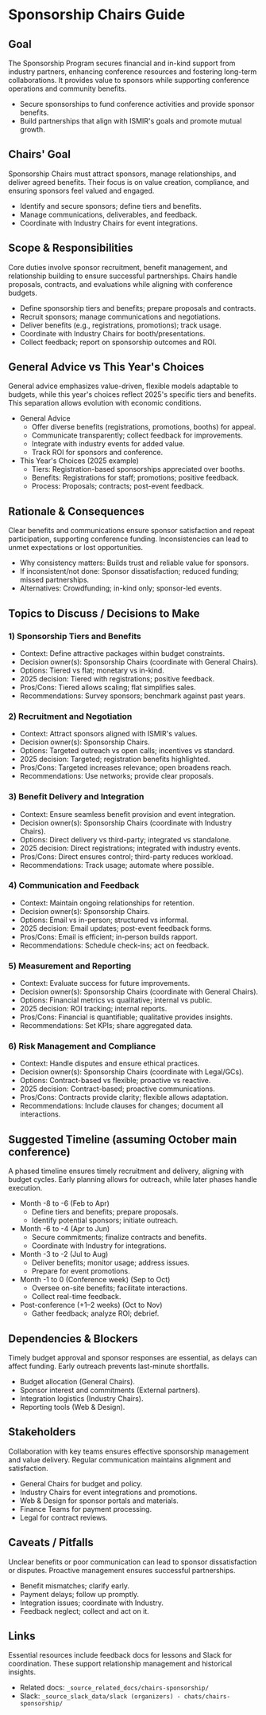# Sponsorship Chairs Guide

## Goal
The Sponsorship Program secures financial and in-kind support from industry partners, enhancing conference resources and fostering long-term collaborations. It provides value to sponsors while supporting conference operations and community benefits.

- Secure sponsorships to fund conference activities and provide sponsor benefits.
- Build partnerships that align with ISMIR's goals and promote mutual growth.

## Chairs' Goal
Sponsorship Chairs must attract sponsors, manage relationships, and deliver agreed benefits. Their focus is on value creation, compliance, and ensuring sponsors feel valued and engaged.

- Identify and secure sponsors; define tiers and benefits.
- Manage communications, deliverables, and feedback.
- Coordinate with Industry Chairs for event integrations.

## Scope & Responsibilities
Core duties involve sponsor recruitment, benefit management, and relationship building to ensure successful partnerships. Chairs handle proposals, contracts, and evaluations while aligning with conference budgets.

- Define sponsorship tiers and benefits; prepare proposals and contracts.
- Recruit sponsors; manage communications and negotiations.
- Deliver benefits (e.g., registrations, promotions); track usage.
- Coordinate with Industry Chairs for booth/presentations.
- Collect feedback; report on sponsorship outcomes and ROI.

## General Advice vs This Year's Choices
General advice emphasizes value-driven, flexible models adaptable to budgets, while this year's choices reflect 2025's specific tiers and benefits. This separation allows evolution with economic conditions.

- General Advice
  - Offer diverse benefits (registrations, promotions, booths) for appeal.
  - Communicate transparently; collect feedback for improvements.
  - Integrate with industry events for added value.
  - Track ROI for sponsors and conference.
- This Year's Choices (2025 example)
  - Tiers: Registration-based sponsorships appreciated over booths.
  - Benefits: Registrations for staff; promotions; positive feedback.
  - Process: Proposals; contracts; post-event feedback.

## Rationale & Consequences
Clear benefits and communications ensure sponsor satisfaction and repeat participation, supporting conference funding. Inconsistencies can lead to unmet expectations or lost opportunities.

- Why consistency matters: Builds trust and reliable value for sponsors.
- If inconsistent/not done: Sponsor dissatisfaction; reduced funding; missed partnerships.
- Alternatives: Crowdfunding; in-kind only; sponsor-led events.

## Topics to Discuss / Decisions to Make

### 1) Sponsorship Tiers and Benefits
- Context: Define attractive packages within budget constraints.
- Decision owner(s): Sponsorship Chairs (coordinate with General Chairs).
- Options: Tiered vs flat; monetary vs in-kind.
- 2025 decision: Tiered with registrations; positive feedback.
- Pros/Cons: Tiered allows scaling; flat simplifies sales.
- Recommendations: Survey sponsors; benchmark against past years.

### 2) Recruitment and Negotiation
- Context: Attract sponsors aligned with ISMIR's values.
- Decision owner(s): Sponsorship Chairs.
- Options: Targeted outreach vs open calls; incentives vs standard.
- 2025 decision: Targeted; registration benefits highlighted.
- Pros/Cons: Targeted increases relevance; open broadens reach.
- Recommendations: Use networks; provide clear proposals.

### 3) Benefit Delivery and Integration
- Context: Ensure seamless benefit provision and event integration.
- Decision owner(s): Sponsorship Chairs (coordinate with Industry Chairs).
- Options: Direct delivery vs third-party; integrated vs standalone.
- 2025 decision: Direct registrations; integrated with industry events.
- Pros/Cons: Direct ensures control; third-party reduces workload.
- Recommendations: Track usage; automate where possible.

### 4) Communication and Feedback
- Context: Maintain ongoing relationships for retention.
- Decision owner(s): Sponsorship Chairs.
- Options: Email vs in-person; structured vs informal.
- 2025 decision: Email updates; post-event feedback forms.
- Pros/Cons: Email is efficient; in-person builds rapport.
- Recommendations: Schedule check-ins; act on feedback.

### 5) Measurement and Reporting
- Context: Evaluate success for future improvements.
- Decision owner(s): Sponsorship Chairs (coordinate with General Chairs).
- Options: Financial metrics vs qualitative; internal vs public.
- 2025 decision: ROI tracking; internal reports.
- Pros/Cons: Financial is quantifiable; qualitative provides insights.
- Recommendations: Set KPIs; share aggregated data.

### 6) Risk Management and Compliance
- Context: Handle disputes and ensure ethical practices.
- Decision owner(s): Sponsorship Chairs (coordinate with Legal/GCs).
- Options: Contract-based vs flexible; proactive vs reactive.
- 2025 decision: Contract-based; proactive communications.
- Pros/Cons: Contracts provide clarity; flexible allows adaptation.
- Recommendations: Include clauses for changes; document all interactions.

## Suggested Timeline (assuming October main conference)
A phased timeline ensures timely recruitment and delivery, aligning with budget cycles. Early planning allows for outreach, while later phases handle execution.

- Month -8 to -6 (Feb to Apr)
  - Define tiers and benefits; prepare proposals.
  - Identify potential sponsors; initiate outreach.
- Month -6 to -4 (Apr to Jun)
  - Secure commitments; finalize contracts and benefits.
  - Coordinate with Industry for integrations.
- Month -3 to -2 (Jul to Aug)
  - Deliver benefits; monitor usage; address issues.
  - Prepare for event promotions.
- Month -1 to 0 (Conference week) (Sep to Oct)
  - Oversee on-site benefits; facilitate interactions.
  - Collect real-time feedback.
- Post-conference (+1–2 weeks) (Oct to Nov)
  - Gather feedback; analyze ROI; debrief.

## Dependencies & Blockers
Timely budget approval and sponsor responses are essential, as delays can affect funding. Early outreach prevents last-minute shortfalls.

- Budget allocation (General Chairs).
- Sponsor interest and commitments (External partners).
- Integration logistics (Industry Chairs).
- Reporting tools (Web & Design).

## Stakeholders
Collaboration with key teams ensures effective sponsorship management and value delivery. Regular communication maintains alignment and satisfaction.

- General Chairs for budget and policy.
- Industry Chairs for event integrations and promotions.
- Web & Design for sponsor portals and materials.
- Finance Teams for payment processing.
- Legal for contract reviews.

## Caveats / Pitfalls
Unclear benefits or poor communication can lead to sponsor dissatisfaction or disputes. Proactive management ensures successful partnerships.

- Benefit mismatches; clarify early.
- Payment delays; follow up promptly.
- Integration issues; coordinate with Industry.
- Feedback neglect; collect and act on it.

## Links
Essential resources include feedback docs for lessons and Slack for coordination. These support relationship management and historical insights.

- Related docs: `_source_related_docs/chairs-sponsorship/`
- Slack: `_source_slack_data/slack (organizers) - chats/chairs-sponsorship/`

